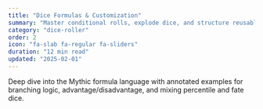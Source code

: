 ```yaml
---
title: "Dice Formulas & Customization"
summary: "Master conditional rolls, explode dice, and structure reusable macros."
category: "dice-roller"
order: 2
icon: "fa-slab fa-regular fa-sliders"
duration: "12 min read"
updated: "2025-02-01"
---
```


Deep dive into the Mythic formula language with annotated examples for branching logic, advantage/disadvantage, and mixing percentile and fate dice.
